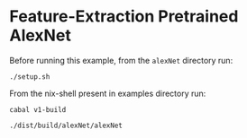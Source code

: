 # Feature-Extraction Pretrained AlexNet 

Before running this example, from the `alexNet` directory run:

`./setup.sh` 

From the nix-shell present in examples directory run:

`cabal v1-build`

`./dist/build/alexNet/alexNet`
